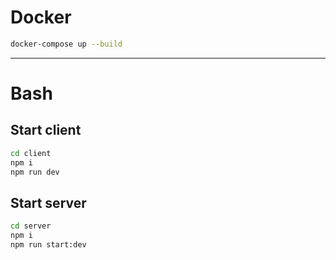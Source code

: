 
# Docker
```bash
docker-compose up --build
```
---

# Bash

## Start client
```bash
cd client
npm i
npm run dev
```

## Start server
```bash
cd server
npm i
npm run start:dev
```
